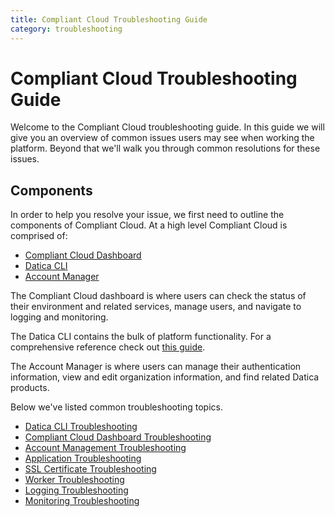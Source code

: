 ```yaml
---
title: Compliant Cloud Troubleshooting Guide
category: troubleshooting
---
```


# Compliant Cloud Troubleshooting Guide

Welcome to the Compliant Cloud troubleshooting guide. In this guide we will give you an overview of common issues users may see when working the platform. Beyond that we'll walk you through common resolutions for these issues.

## Components

In order to help you resolve your issue, we first need to outline the components of Compliant Cloud. At a high level Compliant Cloud is comprised of:

- [Compliant Cloud Dashboard](https://product.datica.com/compliant-cloud)
- [Datica CLI](https://github.com/catalyzeio/cli)
- [Account Manager](https://product.datica.com/account)

The Compliant Cloud dashboard is where users can check the status of their environment and related services, manage users, and navigate to logging and monitoring.

The Datica CLI contains the bulk of platform functionality. For a comprehensive reference check out [this guide](/compliant-cloud/cli-reference).

The Account Manager is where users can manage their authentication information, view and edit organization information, and find related Datica products.

Below we've listed common troubleshooting topics.

- [Datica CLI Troubleshooting](/compliant-cloud/articles/troubleshooting/cli-troubleshooting)
- [Compliant Cloud Dashboard Troubleshooting](/compliant-cloud/articles/troubleshooting/compliant-cloud-dashboard-troubleshooting)
- [Account Management Troubleshooting](/compliant-cloud/articles/troubleshooting/account-troubleshooting)
- [Application Troubleshooting](/compliant-cloud/articles/troubleshooting/app-deployment-troubleshooting)
- [SSL Certificate Troubleshooting](/compliant-cloud/articles/troubleshooting/ssl-cert-install-troubleshooting)
- [Worker Troubleshooting](/compliant-cloud/articles/troubleshooting/app-deployment-troubleshooting)
- [Logging Troubleshooting](/compliant-cloud/articles/troubleshooting/logging-troubleshooting)
- [Monitoring Troubleshooting](/compliant-cloud/articles/troubleshooting/monitoring-troubleshooting)
